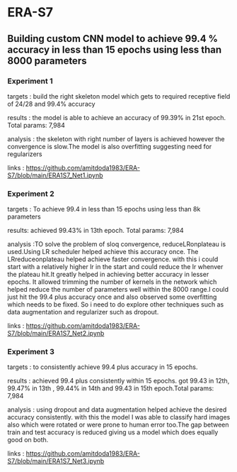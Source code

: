 # ERA-S7

## Building custom CNN model to achieve 99.4 % accuracy in less than 15 epochs using less than 8000 parameters

### Experiment 1

targets : build the right skeleton model which gets to required receptive field of 24/28 and 99.4% accuracy 

results : the model is able to achieve an accuracy of 99.39% in 21st epoch. Total params: 7,984

analysis : the skeleton with right number of layers is achieved however the convergence is slow.The model is also overfitting suggesting need for regularizers

links : https://github.com/amitdoda1983/ERA-S7/blob/main/ERA1S7_Net1.ipynb


### Experiment 2

targets : To achieve 99.4 in less than 15 epochs using less than 8k parameters

results: achieved 99.43% in 13th epoch. Total params: 7,984

analysis :TO solve the problem of sloq convergence, reduceLRonplateau is used.Using LR scheduler helped achieve this accuracy once. The LRreduceonplateau helped achieve faster convergence.
with this i could start with a relatively higher lr in the start and could reduce the lr whenver the plateau hit.It greatly helped in achieving better accuracy in lesser epochs.
It allowed trimming the number of kernels in the network which helped reduce the number of parameters well within the 8000 range.I could just hit the 99.4 plus accuracy once and also observed some overfitting which needs to be fixed.
So i need to do explore other techniques such as data augmentation and regularizer such as dropout.

links : https://github.com/amitdoda1983/ERA-S7/blob/main/ERA1S7_Net2.ipynb


### Experiment 3

targets : to consistently achieve 99.4 plus accuracy in 15 epochs.

results : achieved 99.4 plus consistently within 15 epochs. got 99.43 in 12th, 99.47% in 13th , 99.44% in 14th and 99.43 in 15th epoch.Total params: 7,984

analysis : using dropout and data augmentation helped achieve the desired accuracy consistently. with this the model I was able to classify hard images also which were rotated or were prone to human error too.The gap between train and test accuracy is reduced giving us a model which
does equally good on both.

links : https://github.com/amitdoda1983/ERA-S7/blob/main/ERA1S7_Net3.ipynb
